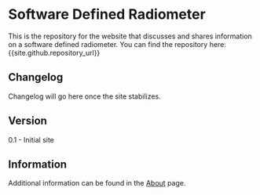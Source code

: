 # Software Defined Radiometer

This is the repository for the website that discusses and shares information on a software defined radiometer.  You can find the repository here: {{site.github.repository_url}}

## Changelog

Changelog will go here once the site stabilizes.  

## Version

0.1 - Initial site


## Information


Additional information can be found in the [About](about.html) page.  